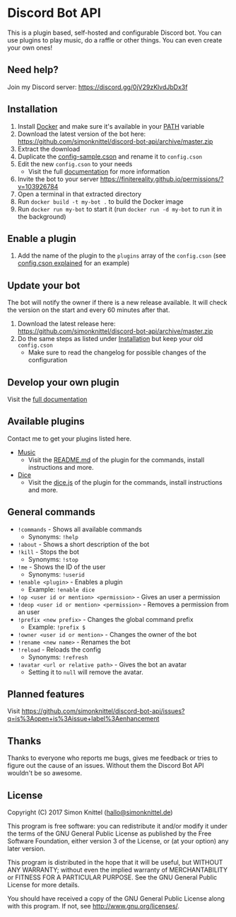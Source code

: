 # Discord Bot API
This is a plugin based, self-hosted and configurable Discord bot. You can use plugins to play music, do a raffle or other things. You can even create your own ones!

## Need help?
Join my Discord server: https://discord.gg/0jV29zKlvdJbDx3f  

## Installation
1. Install [Docker](https://docker.com) and make sure it's available in your [PATH](https://en.wikipedia.org/wiki/Environment_variable) variable
2. Download the latest version of the bot here: https://github.com/simonknittel/discord-bot-api/archive/master.zip
3. Extract the download
4. Duplicate the [config-sample.cson](./config-sample.cson) and rename it to `config.cson`
5. Edit the new `config.cson` to your needs
    * Visit the full [documentation](./documentation/config.cson_explained.md) for more information
6. Invite the bot to your server https://finitereality.github.io/permissions/?v=103926784
7. Open a terminal in that extracted directory
8. Run `docker build -t my-bot .` to build the Docker image
9. Run `docker run my-bot` to start it (run `docker run -d my-bot` to run it in the background)

## Enable a plugin
1. Add the name of the plugin to the `plugins` array of the `config.cson` (see [config.cson explained](./documentation/config.cson_explained.md) for an example)

<!--
## Add plugins
1. Follow the install instructions of the plugin

_OR_

1. Copy the plugin to the [plugins](./plugins) directory
2. Start your bot and enable the plugin with `!enable <plugin>`
    * Example: `!enable dice`
 -->

## Update your bot
The bot will notify the owner if there is a new release available. It will check the version on the start and every 60 minutes after that.

1. Download the latest release here: https://github.com/simonknittel/discord-bot-api/archive/master.zip
2. Do the same steps as listed under [Installation](#installation) but keep your old `config.cson`
    * Make sure to read the changelog for possible changes of the configuration

## Develop your own plugin
Visit the [full documentation](./documentation/develop_your_own_plugin.md)

## Available plugins
Contact me to get your plugins listed here.

* [Music](./plugins/music)
    + Visit the [README.md](./plugins/music/README.md) of the plugin for the commands, install instructions and more.
* [Dice](./plugins/dice)
    + Visit the [dice.js](./plugins/dice.js) of the plugin for the commands, install instructions and more.

## General commands
* `!commands` - Shows all available commands
    + Synonyms: `!help`
* `!about` - Shows a short description of the bot
* `!kill` - Stops the bot
    + Synonyms: `!stop`
* `!me` - Shows the ID of the user
    + Synonyms: `!userid`
* `!enable <plugin>` - Enables a plugin
    + Example: `!enable dice`
* `!op <user id or mention> <permission>` - Gives an user a permission
* `!deop <user id or mention> <permission>` - Removes a permission from an user
* `!prefix <new prefix>` - Changes the global command prefix
    + Example: `!prefix $`
* `!owner <user id or mention>` - Changes the owner of the bot
* `!rename <new name>` - Renames the bot
* `!reload` - Reloads the config
    + Synonyms: `!refresh`
* `!avatar <url or relative path>` - Gives the bot an avatar
    + Setting it to `null` will remove the avatar.

## Planned features
Visit https://github.com/simonknittel/discord-bot-api/issues?q=is%3Aopen+is%3Aissue+label%3Aenhancement

## Thanks
Thanks to everyone who reports me bugs, gives me feedback or tries to figure out the cause of an issues. Without them the Discord Bot API wouldn't be so awesome.

## License
Copyright (C) 2017 Simon Knittel (<hallo@simonknittel.de>)

This program is free software: you can redistribute it and/or modify
it under the terms of the GNU General Public License as published by
the Free Software Foundation, either version 3 of the License, or
(at your option) any later version.

This program is distributed in the hope that it will be useful,
but WITHOUT ANY WARRANTY; without even the implied warranty of
MERCHANTABILITY or FITNESS FOR A PARTICULAR PURPOSE.  See the
GNU General Public License for more details.

You should have received a copy of the GNU General Public License
along with this program.  If not, see <http://www.gnu.org/licenses/>.
